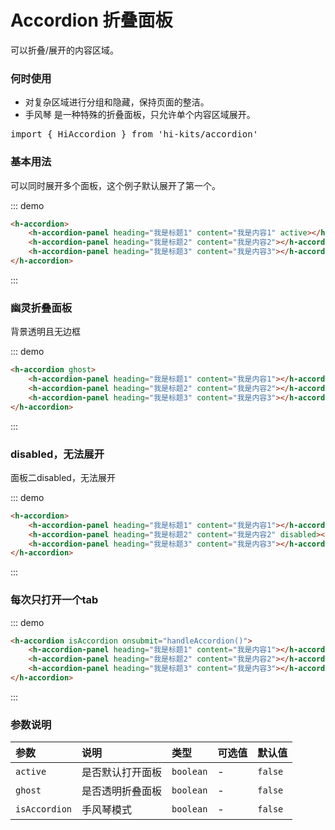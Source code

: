 # Accordion 折叠面板

可以折叠/展开的内容区域。

### 何时使用
- 对复杂区域进行分组和隐藏，保持页面的整洁。
- 手风琴 是一种特殊的折叠面板，只允许单个内容区域展开。
<pre class="language-ts">
import { HiAccordion } from 'hi-kits/accordion'
</pre>

### 基本用法

可以同时展开多个面板，这个例子默认展开了第一个。

::: demo
```html
<h-accordion>
    <h-accordion-panel heading="我是标题1" content="我是内容1" active></h-accordion-panel>
    <h-accordion-panel heading="我是标题2" content="我是内容2"></h-accordion-panel>
    <h-accordion-panel heading="我是标题3" content="我是内容3"></h-accordion-panel>
</h-accordion>

```
:::


### 幽灵折叠面板

背景透明且无边框

::: demo
```html
<h-accordion ghost>
    <h-accordion-panel heading="我是标题1" content="我是内容1"></h-accordion-panel>
    <h-accordion-panel heading="我是标题2" content="我是内容2"></h-accordion-panel>
    <h-accordion-panel heading="我是标题3" content="我是内容3"></h-accordion-panel>
</h-accordion>
```
:::

### disabled，无法展开
面板二disabled，无法展开

::: demo
```html
<h-accordion>
    <h-accordion-panel heading="我是标题1" content="我是内容1"></h-accordion-panel>
    <h-accordion-panel heading="我是标题2" content="我是内容2" disabled></h-accordion-panel>
    <h-accordion-panel heading="我是标题3" content="我是内容3"></h-accordion-panel>
</h-accordion>

```
:::



### 每次只打开一个tab

::: demo
```html
<h-accordion isAccordion onsubmit="handleAccordion()">
    <h-accordion-panel heading="我是标题1" content="我是内容1"></h-accordion-panel>
    <h-accordion-panel heading="我是标题2" content="我是内容2"></h-accordion-panel>
    <h-accordion-panel heading="我是标题3" content="我是内容3"></h-accordion-panel>
</h-accordion>

```
:::
### 参数说明

|参数|说明|类型|可选值|默认值
|:--|:--|:--|:-----|:---
| `active`| 是否默认打开面板 |  `boolean` | - | `false`
| `ghost`| 是否透明折叠面板 |  `boolean` | - | `false`
| `isAccordion`| 手风琴模式 |  `boolean` | - | `false`

